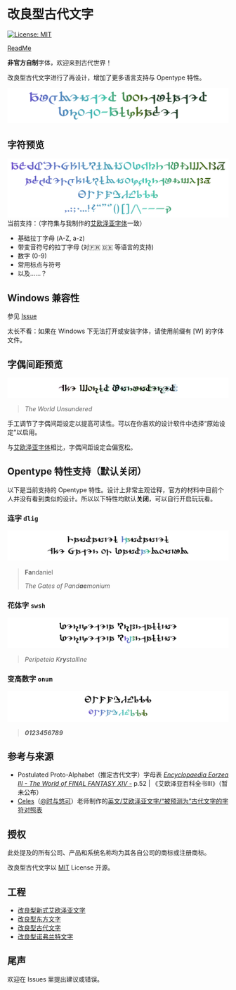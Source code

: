 # 改良型古代文字
[![License: MIT](https://img.shields.io/badge/License-MIT-yellow.svg)](https://opensource.org/licenses/MIT)

[ReadMe](README.md)

**非官方自制**字体，欢迎来到古代世界！

改良型古代文字进行了再设计，增加了更多语言支持与 Opentype 特性。

![Augmented Postulated Proto-Alphabet](preview/Title.svg)

## 字符预览

![字母表](preview/Glyphs.svg)
当前支持：（字符集与我制作的[艾欧泽亚字体](https://github.com/karaipsum/Eorzean-Typeface)一致）
- 基础拉丁字母 (A-Z, a-z)
- 带变音符号的拉丁字母 (对🇫🇷 🇩🇪 等语言的支持)
- 数字 (0-9)
- 常用标点与符号
- 以及……？

## Windows 兼容性

参见 [Issue](https://github.com/karaipsum/Postulated-Proto-Alphabet/issues/1#issue-2312178558)

太长不看：如果在 Windows 下无法打开或安装字体，请使用前缀有 [W] 的字体文件。

## 字偶间距预览

![字偶间距](preview/Kerning.svg)
> _The World Unsundered_

手工调节了字偶间距设定以提高可读性。可以在你喜欢的设计软件中选择“原始设定”以启用。

与[艾欧泽亚字体](https://github.com/karaipsum/Eorzean-Typeface)相比，字偶间距设定会偏宽松。

## Opentype 特性支持（默认关闭）

以下是当前支持的 Opentype 特性。设计上非常主观诠释，官方的材料中目前个人并没有看到类似的设计。所以以下特性均默认**关闭**，可以自行开启玩玩看。

### 连字 `dlig`

![dlig](preview/Ligature.svg)
> **Fa**ndaniel
>
> _The Gates of Pand**ae**monium_

### 花体字 `swsh`

![swsh](preview/Swash.svg)
> _Peripeteia K**ry**stalline_

### 变高数字 `onum`

![onum](preview/OSF.svg)
> _**0123456789**_

## 参考与来源

- Postulated Proto-Alphabet（推定古代文字）字母表 [_Encyclopaedia Eorzea III - The World of FINAL FANTASY XIV -_](https://sqex.to/Snrq9) p.52 | 《艾欧泽亚百科全书III》（暂未公布）
- [Celes](https://club.huijiwiki.com/wiki/%E7%89%B9%E6%AE%8A:%E9%A9%BE%E9%A9%B6%E5%AE%A4#/user/45979/main)（[@时与悠可](https://weibo.com/u/3506214112)）老师制作的[英文/艾欧泽亚文字/“被预测为”古代文字的字符对照表](https://weibo.com/3506214112/NkPbor2Iz)

## 授权

此处提及的所有公司、产品和系统名称均为其各自公司的商标或注册商标。

改良型古代文字以 [MIT](LICENSE) License 开源。

## 工程

- [改良型新式艾欧泽亚文字](https://github.com/karaipsum/Eorzean-Typeface)
- [改良型东方文字](https://github.com/karaipsum/Kugane-Moji)
- [改良型古代文字](https://github.com/karaipsum/Postulated-Proto-Alphabet)
- [改良型诺弗兰特文字](https://github.com/karaipsum/Norvrandt-Typeface)

## 尾声

欢迎在 Issues 里提出建议或错误。